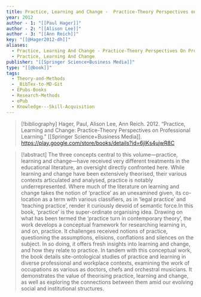 ```yaml
---
title: Practice, Learning and Change -  Practice-Theory Perspectives on Professional Learning
year: 2012
author - 1: "[[Paul Hager]]"
author - 2: "[[Alison Lee]]"
author - 3: "[[Ann Reich]]"
key: "[[@Hager2012-dh]]"
aliases:
  - Practice, Learning And Change - Practice-Theory Perspectives On Professional Learning
  - Practice, Learning And Change
publisher: "[[Springer Science+Business Media]]"
type: "[[@book]]"
tags:
  - Theory-and-Methods
  - _BibTex-to-MD-Git
  - EPubs-Books
  - Research-Methods
  - ePub
  - Knowledge---Skill-Acquisition
---
```


> [!bibliography]
> Hager, Paul, Alison Lee, Ann Reich. 2012. “Practice, Learning and Change: Practice-Theory Perspectives on Professional Learning.” [[Springer Science+Business Media]]. https://play.google.com/store/books/details?id=6jIKs4ujwR8C

> [!abstract]
> The three concepts central to this volume—practice, learning and change—have received very different treatments in the educational literature, an oversight directly confronted here. While learning and change have been extensively theorised, their various contexts articulated and analysed, practice is notably underrepresented. Where much of the literature on learning and change takes the notion of ‘practice’ as an unexamined given, its co-location as a term with various classifiers, as in ‘legal practice’ and ‘teaching practice’, render it curiously devoid of semantic force.In this book, ‘practice’ is the super-ordinate organising idea. Drawing on what has been termed the ‘practice turn in contemporary theory’, the work develops a conceptual framework for researching learning in, and on, practice. It challenges received notions of practice, questioning the assumptions, elisions, conflations and silences on the subject. In so doing, it offers fresh insights into learning and change, and how they relate to practice. In tandem with this conceptual work, the book details site-ontological studies of practice and learning in diverse professional and workplace contexts, examining the work of occupations as various as doctors, chefs and orchestral musicians. It demonstrates the value of theorising practice, learning and change, as well as exploring the connections between them amid our evolving social and institutional structures.